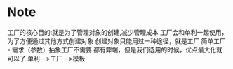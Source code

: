 # Note
工厂的核心目的:就是为了管理对象的创建,减少管理成本
工厂会和单利一起使用，为了方便通过其他方式创建对象
创建对象只能用过一种途径，就是工厂
简单工厂 - 需求（参数）抽象工厂不需要
都有弊端，但是我们选用的时候，优点最大化就可以了
单利 - >工厂 - >模板

